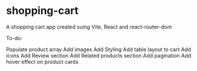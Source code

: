 # shopping-cart
A shopping cart app created suing Vite, React and react-router-dom


To-do:

Populate product array
Add images
Add Styling
Add table layout to cart
Add icons
Add Review section
Add Related products section
Add pagination
Add hover effect on product cards


